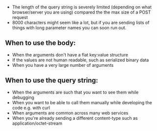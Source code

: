 - The length of the query string is severely limited (depending on what browser/server you are using) compared the the max size of a POST request
- 8000 characters might seem like a lot, but if you are sending lists of things with long parameter names you can soon run out.

## When to use the body:
- When the arguments don't have a flat key:value structure
- If the values are not human readable, such as serialized binary data
- When you have a very large number of arguments

## When to use the query string:
- When the arguments are such that you want to see them while debugging
- When you want to be able to call them manually while developing the code e.g. with curl
- When arguments are common across many web services
- When you're already sending a different content-type such as application/octet-stream